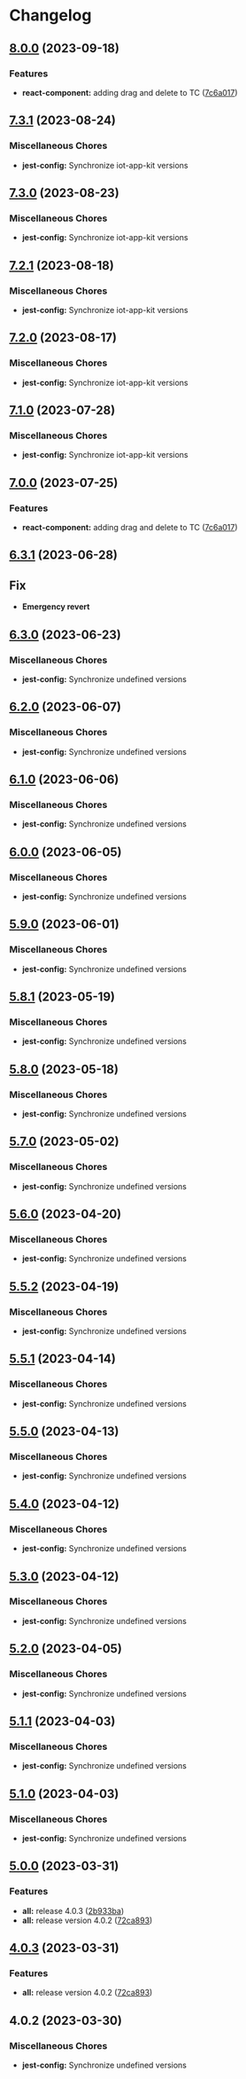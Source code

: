 # Changelog

## [8.0.0](https://github.com/dwil618/iot-app-kit/compare/jest-config-v7.3.1...jest-config-v8.0.0) (2023-09-18)


### Features

* **react-component:** adding drag and delete to TC ([7c6a017](https://github.com/dwil618/iot-app-kit/commit/7c6a017eaad9fe4c2f6881adb7e807f4b154f93c))

## [7.3.1](https://github.com/awslabs/iot-app-kit/compare/jest-config-v7.3.0...jest-config-v7.3.1) (2023-08-24)


### Miscellaneous Chores

* **jest-config:** Synchronize iot-app-kit versions

## [7.3.0](https://github.com/awslabs/iot-app-kit/compare/jest-config-v7.2.1...jest-config-v7.3.0) (2023-08-23)


### Miscellaneous Chores

* **jest-config:** Synchronize iot-app-kit versions

## [7.2.1](https://github.com/awslabs/iot-app-kit/compare/jest-config-v7.2.0...jest-config-v7.2.1) (2023-08-18)


### Miscellaneous Chores

* **jest-config:** Synchronize iot-app-kit versions

## [7.2.0](https://github.com/awslabs/iot-app-kit/compare/jest-config-v7.1.0...jest-config-v7.2.0) (2023-08-17)


### Miscellaneous Chores

* **jest-config:** Synchronize iot-app-kit versions

## [7.1.0](https://github.com/awslabs/iot-app-kit/compare/jest-config-v7.0.0...jest-config-v7.1.0) (2023-07-28)


### Miscellaneous Chores

* **jest-config:** Synchronize iot-app-kit versions

## [7.0.0](https://github.com/awslabs/iot-app-kit/compare/jest-config-v6.3.1...jest-config-v7.0.0) (2023-07-25)


### Features

* **react-component:** adding drag and delete to TC ([7c6a017](https://github.com/awslabs/iot-app-kit/commit/7c6a017eaad9fe4c2f6881adb7e807f4b154f93c))

## [6.3.1](https://github.com/awslabs/iot-app-kit/compare/root-v6.3.0...root-v6.3.1) (2023-06-28)

## Fix
* **Emergency revert**

## [6.3.0](https://github.com/awslabs/iot-app-kit/compare/jest-config-v6.2.0...jest-config-v6.3.0) (2023-06-23)


### Miscellaneous Chores

* **jest-config:** Synchronize undefined versions

## [6.2.0](https://github.com/awslabs/iot-app-kit/compare/jest-config-v6.1.0...jest-config-v6.2.0) (2023-06-07)


### Miscellaneous Chores

* **jest-config:** Synchronize undefined versions

## [6.1.0](https://github.com/awslabs/iot-app-kit/compare/jest-config-v6.0.0...jest-config-v6.1.0) (2023-06-06)


### Miscellaneous Chores

* **jest-config:** Synchronize undefined versions

## [6.0.0](https://github.com/awslabs/iot-app-kit/compare/jest-config-v5.9.0...jest-config-v6.0.0) (2023-06-05)


### Miscellaneous Chores

* **jest-config:** Synchronize undefined versions

## [5.9.0](https://github.com/awslabs/iot-app-kit/compare/jest-config-v5.8.1...jest-config-v5.9.0) (2023-06-01)


### Miscellaneous Chores

* **jest-config:** Synchronize undefined versions

## [5.8.1](https://github.com/awslabs/iot-app-kit/compare/jest-config-v5.8.0...jest-config-v5.8.1) (2023-05-19)


### Miscellaneous Chores

* **jest-config:** Synchronize undefined versions

## [5.8.0](https://github.com/awslabs/iot-app-kit/compare/jest-config-v5.7.0...jest-config-v5.8.0) (2023-05-18)


### Miscellaneous Chores

* **jest-config:** Synchronize undefined versions

## [5.7.0](https://github.com/awslabs/iot-app-kit/compare/jest-config-v5.6.0...jest-config-v5.7.0) (2023-05-02)


### Miscellaneous Chores

* **jest-config:** Synchronize undefined versions

## [5.6.0](https://github.com/awslabs/iot-app-kit/compare/jest-config-v5.5.2...jest-config-v5.6.0) (2023-04-20)


### Miscellaneous Chores

* **jest-config:** Synchronize undefined versions

## [5.5.2](https://github.com/awslabs/iot-app-kit/compare/jest-config-v5.5.1...jest-config-v5.5.2) (2023-04-19)


### Miscellaneous Chores

* **jest-config:** Synchronize undefined versions

## [5.5.1](https://github.com/awslabs/iot-app-kit/compare/jest-config-v5.5.0...jest-config-v5.5.1) (2023-04-14)


### Miscellaneous Chores

* **jest-config:** Synchronize undefined versions

## [5.5.0](https://github.com/awslabs/iot-app-kit/compare/jest-config-v5.4.0...jest-config-v5.5.0) (2023-04-13)


### Miscellaneous Chores

* **jest-config:** Synchronize undefined versions

## [5.4.0](https://github.com/awslabs/iot-app-kit/compare/jest-config-v5.3.0...jest-config-v5.4.0) (2023-04-12)


### Miscellaneous Chores

* **jest-config:** Synchronize undefined versions

## [5.3.0](https://github.com/awslabs/iot-app-kit/compare/jest-config-v5.2.0...jest-config-v5.3.0) (2023-04-12)


### Miscellaneous Chores

* **jest-config:** Synchronize undefined versions

## [5.2.0](https://github.com/awslabs/iot-app-kit/compare/jest-config-v5.1.1...jest-config-v5.2.0) (2023-04-05)


### Miscellaneous Chores

* **jest-config:** Synchronize undefined versions

## [5.1.1](https://github.com/awslabs/iot-app-kit/compare/jest-config-v5.1.0...jest-config-v5.1.1) (2023-04-03)


### Miscellaneous Chores

* **jest-config:** Synchronize undefined versions

## [5.1.0](https://github.com/awslabs/iot-app-kit/compare/jest-config-v5.0.0...jest-config-v5.1.0) (2023-04-03)


### Miscellaneous Chores

* **jest-config:** Synchronize undefined versions

## [5.0.0](https://github.com/awslabs/iot-app-kit/compare/jest-config-v4.0.3...jest-config-v5.0.0) (2023-03-31)


### Features

* **all:** release 4.0.3 ([2b933ba](https://github.com/awslabs/iot-app-kit/commit/2b933ba31e60666323df7bfae0e962698636a4bf))
* **all:** release version 4.0.2 ([72ca893](https://github.com/awslabs/iot-app-kit/commit/72ca8930db4de95e56381c7f79c9d934230c2283))

## [4.0.3](https://github.com/awslabs/iot-app-kit/compare/jest-config-v4.0.2...jest-config-v4.0.3) (2023-03-31)


### Features

* **all:** release version 4.0.2 ([72ca893](https://github.com/awslabs/iot-app-kit/commit/72ca8930db4de95e56381c7f79c9d934230c2283))

## 4.0.2 (2023-03-30)


### Miscellaneous Chores

* **jest-config:** Synchronize undefined versions
